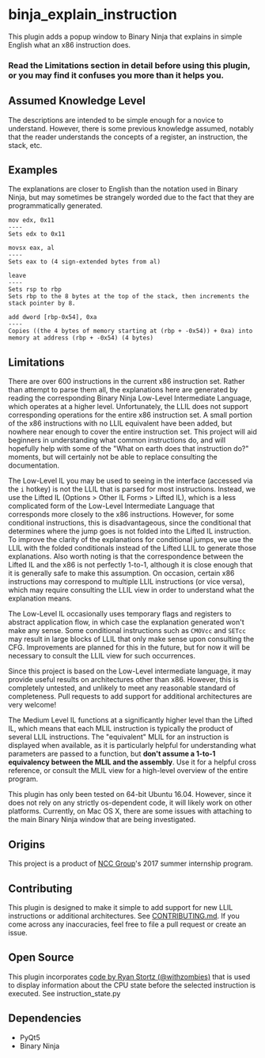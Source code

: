 # binja_explain_instruction
This plugin adds a popup window to Binary Ninja that explains in simple English what an x86 instruction does.

### Read the Limitations section in detail before using this plugin, or you may find it confuses you more than it helps you.

## Assumed Knowledge Level
The descriptions are intended to be simple enough for a novice to understand. However, there is some previous knowledge assumed, notably that the reader understands the concepts of a register, an instruction, the stack, etc.

## Examples
The explanations are closer to English than the notation used in Binary Ninja, but may sometimes be strangely worded due to the fact that they are programmatically generated.
```
mov edx, 0x11
----
Sets edx to 0x11
```
```
movsx eax, al
----
Sets eax to (4 sign-extended bytes from al)
```
```
leave
----
Sets rsp to rbp
Sets rbp to the 8 bytes at the top of the stack, then increments the stack pointer by 8.
```
```
add dword [rbp-0x54], 0xa
----
Copies ((the 4 bytes of memory starting at (rbp + -0x54)) + 0xa) into memory at address (rbp + -0x54) (4 bytes)
```

## Limitations
There are over 600 instructions in the current x86 instruction set. Rather than attempt to parse them all, the explanations here are generated by reading the corresponding Binary Ninja Low-Level Intermediate Language, which operates at a higher level. Unfortunately, the LLIL does not support corresponding operations for the entire x86 instruction set. A small portion of the x86 instructions with no LLIL equivalent have been added, but nowhere near enough to cover the entire instruction set. This project will aid beginners in understanding what common instructions do, and will hopefully help with some of the "What on earth does that instruction do?" moments, but will certainly not be able to replace consulting the documentation.

The Low-Level IL you may be used to seeing in the interface (accessed via the `i` hotkey) is not the LLIL that is parsed for most instructions. Instead, we use the Lifted IL (Options > Other IL Forms > Lifted IL), which is a less complicated form of the Low-Level Intermediate Language that corresponds more closely to the x86 instructions. However, for some conditional instructions, this is disadvantageous, since the conditional that determines where the jump goes is not folded into the Lifted IL instruction. To improve the clarity of the explanations for conditional jumps, we use the LLIL with the folded conditionals instead of the Lifted LLIL to generate those explanations. Also worth noting is that the correspondence between the Lifted IL and the x86 is not perfectly 1-to-1, although it is close enough that it is generally safe to make this assumption. On occasion, certain x86 instructions may correspond to multiple LLIL instructions (or vice versa), which may require consulting the LLIL view in order to understand what the explanation means.

The Low-Level IL occasionally uses temporary flags and registers to abstract application flow, in which case the explanation generated won't make any sense. Some conditional instructions such as `CMOVcc` and `SETcc` may result in large blocks of LLIL that only make sense upon consulting the CFG. Improvements are planned for this in the future, but for now it will be necessary to consult the LLIL view for such occurrences.

Since this project is based on the Low-Level intermediate language, it may provide useful results on architectures other than x86. However, this is completely untested, and unlikely to meet any reasonable standard of completeness. Pull requests to add support for additional architectures are very welcome!

The Medium Level IL functions at a significantly higher level than the Lifted IL, which means that each MLIL instruction is typically the product of several LLIL instructions. The "equivalent" MLIL for an instruction is displayed when available, as it is particularly helpful for understanding what parameters are passed to a function, but **don't assume a 1-to-1 equivalency between the MLIL and the assembly**. Use it for a helpful cross reference, or consult the MLIL view for a high-level overview of the entire program.

This plugin has only been tested on 64-bit Ubuntu 16.04. However, since it does not rely on any strictly os-dependent code, it will likely work on other platforms. Currently, on Mac OS X, there are some issues with attaching to the main Binary Ninja window that are being investigated. 

## Origins
This project is a product of [NCC Group](https://www.nccgroup.trust/us/)'s 2017 summer internship program.

## Contributing
This plugin is designed to make it simple to add support for new LLIL instructions or additional architectures. See [CONTRIBUTING.md](https://github.com/ehennenfent/binja_explain_instruction/blob/master/CONTRIBUTING.md). If you come across any inaccuracies, feel free to file a pull request or create an issue.

## Open Source
This plugin incorporates [code by Ryan Stortz (@withzombies)](https://gist.github.com/withzombies/d4f0502754407b22da02664d4eb2fbae) that is used to display information about the CPU state before the selected instruction is executed. See instruction_state.py

## Dependencies
* PyQt5
* Binary Ninja
